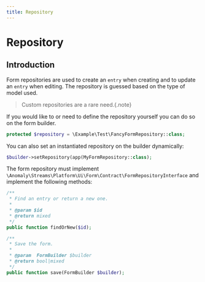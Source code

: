 ```yaml
---
title: Repository
---
```


# Repository

<div class="documentation__toc"></div>

## Introduction

Form repositories are used to create an `entry` when creating and to update an `entry` when editing. The repository is guessed based on the type of model used.

> Custom repositories are a rare need.{.note}

If you would like to or need to define the repository yourself you can do so on the form builder.

```php
protected $repository = \Example\Test\FancyFormRepository::class;
```

You can also set an instantiated repository on the builder dynamically:

```php
$builder->setRepository(app(MyFormRepository::class);
```

The form repository must implement `\Anomaly\Streams\Platform\Ui\Form\Contract\FormRepositoryInterface` and implement the following methods:

```php
/**
 * Find an entry or return a new one.
 *
 * @param $id
 * @return mixed
 */
public function findOrNew($id);

/**
 * Save the form.
 *
 * @param  FormBuilder $builder
 * @return bool|mixed
 */
public function save(FormBuilder $builder);
```
